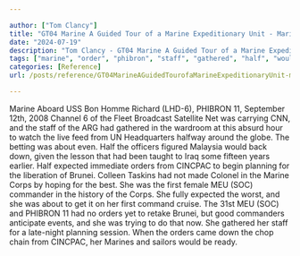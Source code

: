 ```yaml
---

author: ["Tom Clancy"]
title: "GT04 Marine A Guided Tour of a Marine Expeditionary Unit - Marine_split_211.html"
date: "2024-07-19"
description: "Tom Clancy - GT04 Marine A Guided Tour of a Marine Expeditionary Unit"
tags: ["marine", "order", "phibron", "staff", "gathered", "half", "would", "expected", "cincpac", "planning", "brunei", "corp", "first", "meu", "soc", "commander", "aboard", "us", "bon", "homme", "richard", "september", "channel", "fleet", "broadcast"]
categories: [Reference]
url: /posts/reference/GT04MarineAGuidedTourofaMarineExpeditionaryUnit-marinesplit211html

---
```



Marine
Aboard USS Bon Homme Richard (LHD-6), PHIBRON 11, September 12th, 2008
Channel 6 of the Fleet Broadcast Satellite Net was carrying CNN, and the staff of the ARG had gathered in the wardroom at this absurd hour to watch the live feed from UN Headquarters halfway around the globe. The betting was about even. Half the officers figured Malaysia would back down, given the lesson that had been taught to Iraq some fifteen years earlier. Half expected immediate orders from CINCPAC to begin planning for the liberation of Brunei.
Colleen Taskins had not made Colonel in the Marine Corps by hoping for the best. She was the first female MEU (SOC) commander in the history of the Corps. She fully expected the worst, and she was about to get it on her first command cruise. The 31st MEU (SOC) and PHIBRON 11 had no orders yet to retake Brunei, but good commanders anticipate events, and she was trying to do that now. She gathered her staff for a late-night planning session. When the orders came down the chop chain from CINCPAC, her Marines and sailors would be ready.
